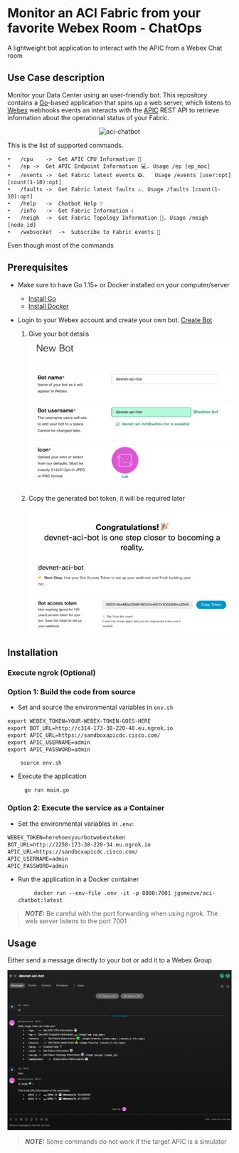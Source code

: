# Monitor an ACI Fabric from your favorite Webex Room - ChatOps

A lightweight bot application to interact with the APIC from a Webex Chat room

## Use Case description

Monitor your Data Center using an user-friendly bot. This repository contains a [Go](https://go.dev/)-based application that spins up a web server, which listens to [Webex](https://www.webex.com/) webhooks events an interacts with the [APIC](https://www.cisco.com/c/en/us/products/cloud-systems-management/application-policy-infrastructure-controller-apic/index.html) REST API to retrieve information about the operational status of your Fabric.

<p align="center">
<img src="images/aci-chatbot.png" border="0" alt="aci-chatbot">
<br/>

This is the list of supported commands.

```
•	/cpu	->	Get APIC CPU Information 💾
•	/ep	->	Get APIC Endpoint Information 💻. Usage /ep [ep_mac] 
•	/events	->	Get Fabric latest events ❎.   Usage /events [user:opt] [count(1-10):opt] 
•	/faults	->	Get Fabric latest faults ⚠️. Usage /faults [count(1-10):opt] 
•	/help	->	Chatbot Help ❔
•	/info	->	Get Fabric Information ℹ️
•	/neigh	->	Get Fabric Topology Information 🔢. Usage /neigh [node_id] 
•	/websocket	->	Subscribe to Fabric events 📩
```

Even though most of the commands 

## Prerequisites

* Make sure to have Go 1.15+ or Docker installed on your computer/server

    * [Install Go](https://go.dev/doc/install)
    * [Install Docker](https://docs.docker.com/get-docker/)

* Login to your Webex account and create your own bot. [Create Bot](https://developer.webex.com/docs/bots)

    1. Give your bot details

        ![add-app](./docs/images/bot_details.png)
    
    2. Copy the generated bot token, it will be required later

        ![add-app](./docs/images/bot_token.png)

## Installation

### Execute ngrok (Optional)

### Option 1: Build the code from source

* Set and source the environmental variables in `env.sh`

```
export WEBEX_TOKEN=YOUR-WEBEX-TOKEN-GOES-HERE
export BOT_URL=http://c314-173-38-220-48.eu.ngrok.io
export APIC_URL=https://sandboxapicdc.cisco.com/
export APIC_USERNAME=admin
export APIC_PASSWORD=admin
```
        source env.sh

* Execute the application

        go run main.go

### Option 2: Execute the service as a Container

* Set the environmental variables in `.env`:

```
WEBEX_TOKEN=herehoesyourbotwebextoken
BOT_URL=http://2258-173-38-220-34.eu.ngrok.io
APIC_URL=https://sandboxapicdc.cisco.com/
APIC_USERNAME=admin
APIC_PASSWORD=admin
```

*  Run the application in a Docker container

            docker run --env-file .env -it -p 8080:7001 jgomezve/aci-chatbot:latest

> **_NOTE:_** Be careful with the port forwarding when using ngrok. The web server listens to the port 7001

## Usage

Either send a message directly to your bot or add it to a Webex Group

![add-app](./docs/images/webex_message.png)

> **_NOTE:_** Some commands do not work if the target APIC is a simulator